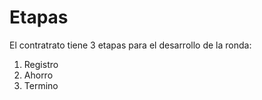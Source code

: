 # Etapas

El contratrato tiene 3 etapas para el desarrollo de la ronda:

1. Registro
2. Ahorro
3. Termino

